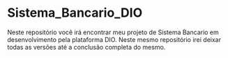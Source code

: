 # Sistema_Bancario_DIO
Neste repositório você irá encontrar meu projeto de Sistema Bancario em desenvolvimento pela plataforma DIO.
Neste mesmo repositório irei deixar todas as versões até a conclusão completa do mesmo.
